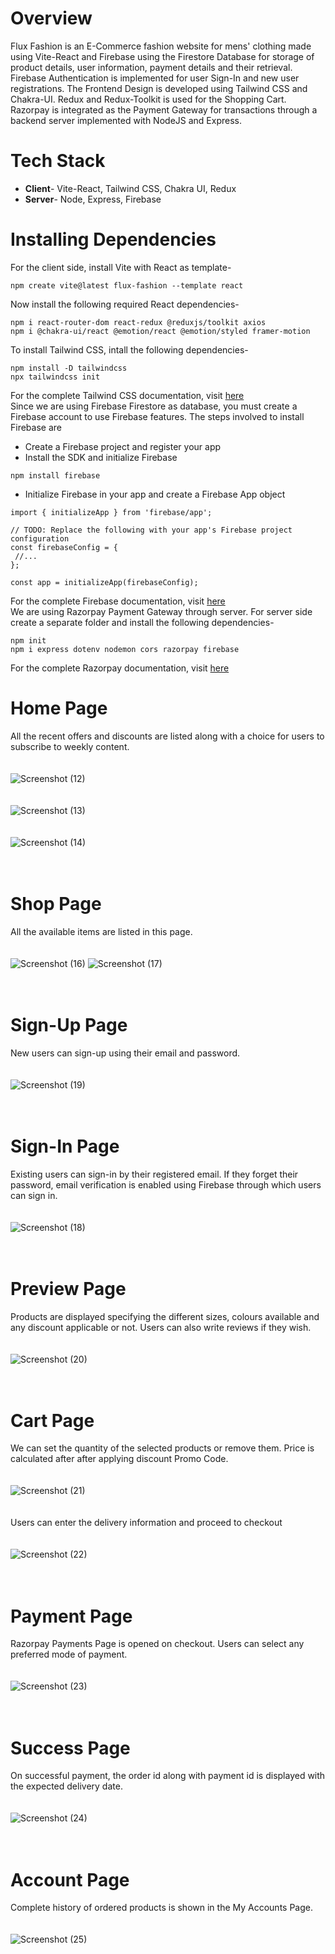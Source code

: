 # Overview
Flux Fashion is an E-Commerce fashion website for mens' clothing made using Vite-React and Firebase using the Firestore Database for storage of product details, user information, payment details and their retrieval. Firebase Authentication is implemented for user Sign-In and new user registrations. The Frontend Design is developed using Tailwind CSS and Chakra-UI. Redux and Redux-Toolkit is used for the Shopping Cart. Razorpay is integrated as the Payment Gateway for transactions through a backend server implemented with NodeJS and Express.
</br>
# Tech Stack
 - **Client**- Vite-React, Tailwind CSS, Chakra UI, Redux
 - **Server**- Node, Express, Firebase
# Installing Dependencies
For the client side, install Vite with React as template-
```
npm create vite@latest flux-fashion --template react
```
Now install the following required React dependencies-
```
npm i react-router-dom react-redux @reduxjs/toolkit axios
npm i @chakra-ui/react @emotion/react @emotion/styled framer-motion
```
To install Tailwind CSS, intall the following dependencies-
```
npm install -D tailwindcss
npx tailwindcss init
```
For the complete Tailwind CSS documentation, visit [here](https://tailwindcss.com/docs/installation)
</br>
Since we are using Firebase Firestore as database, you must create a Firebase account to use Firebase features. The steps involved to install Firebase are
 - Create a Firebase project and register your app
 - Install the SDK and initialize Firebase
 ```
 npm install firebase
 ```
 - Initialize Firebase in your app and create a Firebase App object
 ```
 import { initializeApp } from 'firebase/app';

// TODO: Replace the following with your app's Firebase project configuration
const firebaseConfig = {
  //...
};

const app = initializeApp(firebaseConfig);
```
For the complete Firebase documentation, visit [here](https://firebase.google.com/docs/web/setup)<br>
We are using Razorpay Payment Gateway through server. For server side create a separate folder and install the following dependencies-
```
npm init
npm i express dotenv nodemon cors razorpay firebase
```
For the complete Razorpay documentation, visit [here](https://razorpay.com/docs/payments/server-integration/nodejs/payment-gateway/build-integration/)
</br>
# Home Page
All the recent offers and discounts are listed along with a choice for users to subscribe to weekly content.
</br></br></br>
![Screenshot (12)](https://user-images.githubusercontent.com/111787164/236074725-f8f59300-4f8f-44d3-8081-d1b33622aa84.png)
</br></br></br>
![Screenshot (13)](https://user-images.githubusercontent.com/111787164/236074749-9749569c-cb68-4cfc-9ac5-666ca556f758.png)
</br></br></br>
![Screenshot (14)](https://user-images.githubusercontent.com/111787164/236074756-06a1d6d8-dc76-4d0c-9647-1ff0c5c2a2f4.png)
</br></br></br>
# Shop Page
All the available items are listed in this page.
</br></br></br>
![Screenshot (16)](https://user-images.githubusercontent.com/111787164/236622140-30ec7eb1-03f3-46ff-9345-43f501a6f699.png)
![Screenshot (17)](https://user-images.githubusercontent.com/111787164/236622142-eb045780-6d81-4b4e-9a7d-e58c0c3bb363.png)
</br></br></br>
# Sign-Up Page
New users can sign-up using their email and password.
</br></br></br>
![Screenshot (19)](https://user-images.githubusercontent.com/111787164/236622249-5ee4cc06-e47b-43a6-82a5-c027022f2430.png)
</br></br></br>
# Sign-In Page
Existing users can sign-in by their registered email. If they forget their password, email verification is enabled using Firebase through which users can sign in.
</br></br></br>
![Screenshot (18)](https://user-images.githubusercontent.com/111787164/236622275-1ad2e355-7a0c-4051-938d-7f7f168d179b.png)
</br></br></br>
# Preview Page
Products are displayed specifying the different sizes, colours available and any discount applicable or not. Users can also write reviews if they wish.
</br></br></br>
![Screenshot (20)](https://user-images.githubusercontent.com/111787164/236622692-836591f3-53b3-4e5c-890a-985c23d00579.png)
</br></br></br>
# Cart Page
We can set the quantity of the selected products or remove them. Price is calculated after after applying discount Promo Code.
</br></br></br>
![Screenshot (21)](https://user-images.githubusercontent.com/111787164/236622813-52c2a18a-a0c5-4f71-b6d8-959d5f093918.png)
</br></br></br>
Users can enter the delivery information and proceed to checkout
</br></br></br>
![Screenshot (22)](https://user-images.githubusercontent.com/111787164/236622917-d7e033d9-7dfd-431f-b2a7-dd90c0bfa707.png)
</br></br></br>
# Payment Page
Razorpay Payments Page is opened on checkout. Users can select any preferred mode of payment.
</br></br></br>
![Screenshot (23)](https://user-images.githubusercontent.com/111787164/236623068-5a3d9b6a-f30a-4510-bb44-0467db671064.png)
</br></br></br>
# Success Page
On successful payment, the order id along with payment id is displayed with the expected delivery date.
</br></br></br>
![Screenshot (24)](https://user-images.githubusercontent.com/111787164/236623153-e3ae9e11-6b1c-4e4a-8582-2072874d2a79.png)
</br></br></br>
# Account Page
Complete history of ordered products is shown in the My Accounts Page.
</br></br></br>
![Screenshot (25)](https://user-images.githubusercontent.com/111787164/236623238-02cf82c9-db7d-42da-98cb-66149ce38bf8.png)
</br></br></br>
